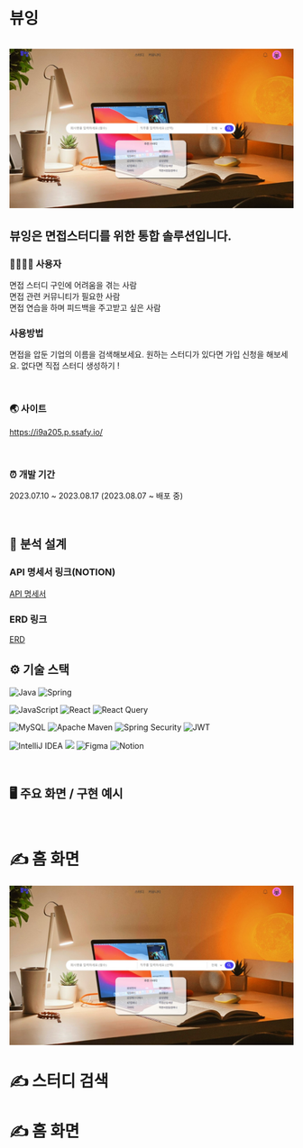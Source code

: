 # 뷰잉

<br>

<img src="/img/home.jpg" width="1000"/>

<br>

## 뷰잉은 면접스터디를 위한 통합 솔루션입니다.

### 👨‍👩‍👧‍👦 사용자

면접 스터디 구인에 어려움을 겪는 사람<br>
면접 관련 커뮤니티가 필요한 사람<br>
면접 연습을 하며 피드백을 주고받고 싶은 사람

### 사용방법

면접을 압둔 기업의 이름을 검색해보세요.
원하는 스터디가 있다면 가입 신청을 해보세요.
없다면 직접 스터디 생성하기 !

<br>

### 🌏 사이트

https://i9a205.p.ssafy.io/

<br>

### ⏰ 개발 기간

2023.07.10 ~ 2023.08.17
(2023.08.07 ~ 배포 중)

<br>

## 📁 분석 설계

### API 명세서 링크(NOTION)
[API 명세서](https://imported-blouse-29a.notion.site/api-76df542ba576406a9385ba7b7cf879d2?pvs=4)

### ERD 링크
[ERD](https://www.erdcloud.com/d/T43jjEq9d8XXDzow6)

## ⚙️ 기술 스택

![Java](https://img.shields.io/badge/OpenJDK-ED8B00?style=for-the-badge&logo=openjdk&logoColor=white)
![Spring](https://img.shields.io/badge/Spring-6DB33F.svg?&style=for-the-badge&logo=Spring&logoColor=white)

![JavaScript](https://img.shields.io/badge/JavaScript-323330?style=for-the-badge&logo=javascript&logoColor=F7DF1E)
 ![React](https://img.shields.io/badge/React-20232A?style=for-the-badge&logo=react&logoColor=61DAFB)
![React Query](https://img.shields.io/badge/REACTQUERY-FF4154?style=for-the-badge&logo=REACTQUERY&logoColor=white)


![MySQL](https://img.shields.io/badge/MySQL-4479A1.svg?&style=for-the-badge&logo=MySQL&logoColor=white)
![Apache Maven](https://img.shields.io/badge/Apache%20Maven-C71A36.svg?&style=for-the-badge&logo=Apache%20Maven&logoColor=white)
![Spring Security](https://img.shields.io/badge/Spring%20Security-6DB33F.svg?&style=for-the-badge&logo=Spring%20Security&logoColor=white)
![JWT](https://img.shields.io/badge/JWT-000000?style=for-the-badge&logo=JSON%20web%20tokens&logoColor=white)


![IntelliJ IDEA](https://img.shields.io/badge/IntelliJ%20IDEA-000000.svg?&style=for-the-badge&logo=IntelliJ%20IDEA&logoColor=white)
<img src="https://img.shields.io/badge/VSCODE-007ACC?style=for-the-badge&logo=VSCODE&logoColor=white">
![Figma](https://img.shields.io/badge/Figma-F24E1E.svg?&style=for-the-badge&logo=Figma&logoColor=white)
![Notion](https://img.shields.io/badge/Notion-000000.svg?&style=for-the-badge&logo=Notion&logoColor=white)

<br>

## 🖥️ 주요 화면 / 구현 예시

<br>


 # ✍ 홈 화면
 <img src="/img/home.jpg" width="1000"/>


 # ✍ 스터디 검색


 # ✍ 홈 화면


